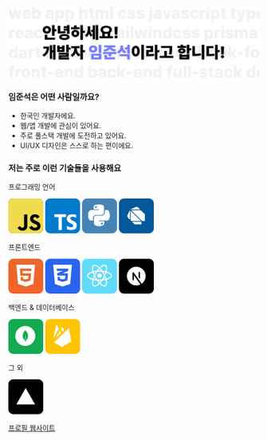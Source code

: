 ![alt](/img/banner.svg)

### 임준석은 어떤 사람일까요?

- 한국인 개발자에요.
- 웹/앱 개발에 관심이 있어요.
- 주로 풀스택 개발에 도전하고 있어요.
- UI/UX 디자인은 스스로 하는 편이에요.

### 저는 주로 이런 기술들을 사용해요

프로그래밍 언어

![alt](/img/icons/js.svg) ![alt](/img/icons/ts.svg) ![alt](/img/icons/python.svg) ![alt](/img/icons/dart.svg)

프론트엔드

![alt](/img/icons/html.svg) ![alt](/img/icons/css.svg) ![alt](/img/icons/react.svg) ![alt](/img/icons/next.svg)

백엔드 & 데이터베이스

![alt](/img/icons/mongo.svg) ![alt](/img/icons/firebase.svg)

그 외

![alt](/img/icons/vercel.svg)

[프로필 웹사이트](https://undeokum.com/)
